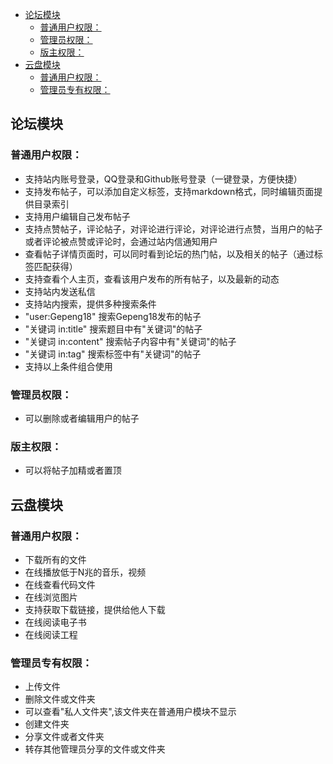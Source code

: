 - [ 论坛模块](#head1)
	- [ 普通用户权限：](#head2)
	- [ 管理员权限：](#head3)
	- [ 版主权限：](#head4)
- [ 云盘模块](#head5)
	- [ 普通用户权限：](#head6)
	- [ 管理员专有权限：](#head7)
	
## <span id="head1"> 论坛模块</span>
### <span id="head2"> 普通用户权限：</span>
- 支持站内账号登录，QQ登录和Github账号登录（一键登录，方便快捷）
- 支持发布帖子，可以添加自定义标签，支持markdown格式，同时编辑页面提供目录索引
- 支持用户编辑自己发布帖子
- 支持点赞帖子，评论帖子，对评论进行评论，对评论进行点赞，当用户的帖子或者评论被点赞或评论时，会通过站内信通知用户
- 查看帖子详情页面时，可以同时看到论坛的热门帖，以及相关的帖子（通过标签匹配获得）
- 支持查看个人主页，查看该用户发布的所有帖子，以及最新的动态
- 支持站内发送私信
- 支持站内搜索，提供多种搜索条件
- "user:Gepeng18"    搜索Gepeng18发布的帖子
- "关键词 in:title"   搜索题目中有"关键词"的帖子
- "关键词 in:content"  搜索帖子内容中有"关键词"的帖子
- "关键词 in:tag"    搜索标签中有"关键词"的帖子
- 支持以上条件组合使用

### <span id="head3"> 管理员权限：</span>
- 可以删除或者编辑用户的帖子

### <span id="head4"> 版主权限：</span>
- 可以将帖子加精或者置顶


## <span id="head5"> 云盘模块</span>
### <span id="head6"> 普通用户权限：</span>
- 下载所有的文件
- 在线播放低于N兆的音乐，视频
- 在线查看代码文件
- 在线浏览图片
- 支持获取下载链接，提供给他人下载
- 在线阅读电子书
- 在线阅读工程

### <span id="head7"> 管理员专有权限：</span>
- 上传文件
- 删除文件或文件夹
- 可以查看"私人文件夹",该文件夹在普通用户模块不显示
- 创建文件夹
- 分享文件或者文件夹
- 转存其他管理员分享的文件或文件夹